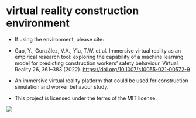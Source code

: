 # virtual reality construction environment

+ If using the environment, please cite: 
+ Gao, Y., González, V.A., Yiu, T.W. et al. Immersive virtual reality as an empirical research tool: exploring the capability of a machine learning model for predicting construction workers’ safety behaviour. Virtual Reality 26, 361–383 (2022). https://doi.org/10.1007/s10055-021-00572-9

+ An immersive virtual reality platform that could be used for construction simulation and worker behavour study.

+ This project is licensed under the terms of the MIT license.

![](https://raw.githubusercontent.com/twoyearslateravocadocodes/virtual-reality-construction/master/image.png)


